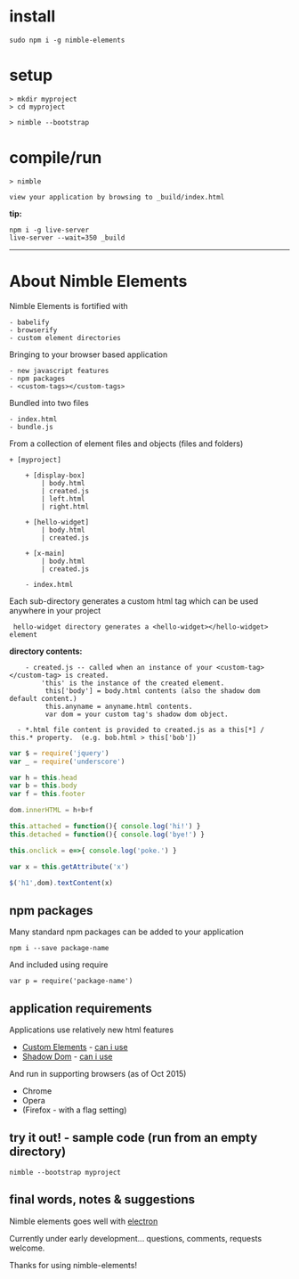 # install

	sudo npm i -g nimble-elements


# setup

	> mkdir myproject
	> cd myproject

	> nimble --bootstrap


# compile/run

	> nimble 

	view your application by browsing to _build/index.html


**tip:** 

	npm i -g live-server
	live-server --wait=350 _build


---

# About Nimble Elements

Nimble Elements is fortified with

	- babelify
	- browserify
	- custom element directories


Bringing to your browser based application

	- new javascript features
	- npm packages
	- <custom-tags></custom-tags>


Bundled into two files

	- index.html
	- bundle.js


From a collection of element files and objects (files and folders)

	+ [myproject]

		+ [display-box]
			| body.html
			| created.js
			| left.html
			| right.html

		+ [hello-widget]
			| body.html
			| created.js

		+ [x-main]
			| body.html
			| created.js

		- index.html
	

Each sub-directory generates a custom html tag which can be used anywhere in your project

     hello-widget directory generates a <hello-widget></hello-widget> element

**directory contents:**

		- created.js -- called when an instance of your <custom-tag></custom-tag> is created.
			'this' is the instance of the created element.
			 this['body'] = body.html contents (also the shadow dom default content.)
			 this.anyname = anyname.html contents.
			 var dom = your custom tag's shadow dom object.

  	  - *.html file content is provided to created.js as a this[*] / this.* property.  (e.g. bob.html > this['bob'])


```javascript
var $ = require('jquery')
var _ = require('underscore')

var h = this.head
var b = this.body
var f = this.footer 

dom.innerHTML = h+b+f

this.attached = function(){ console.log('hi!') }
this.detached = function(){ console.log('bye!') }

this.onclick = e=>{ console.log('poke.') }

var x = this.getAttribute('x')

$('h1',dom).textContent(x)
```



## npm packages

Many standard npm packages can be added to your application

	npm i --save package-name

	
And included using require

	var p = require('package-name')


## application requirements
Applications use relatively new html features

   * [Custom Elements](http://w3c.github.io/webcomponents/spec/custom/) - [can i use]( http://caniuse.com/#feat=custom-elements)
   * [Shadow Dom](http://www.w3.org/TR/shadow-dom/) - [can i use](http://caniuse.com/#feat=shadowdom)

And run in supporting browsers  (as of Oct 2015)

   * Chrome
   * Opera
   * (Firefox - with a flag setting)



## try it out! - sample code (run from an empty directory)

    nimble --bootstrap myproject


## final words, notes & suggestions

Nimble elements goes well with [electron](http://electron.atom.io/)

Currently under early development... questions, comments, requests welcome.

Thanks for using nimble-elements!
